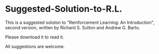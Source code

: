 # Suggested-Solution-to-R.L.

This is a suggested soluton to "Reinforcement Learning: An Introduction", second version, written by Richard S. Sutton and Andrew G. Barto.

Please download it to read it. 

All suggestions are welcome. 
